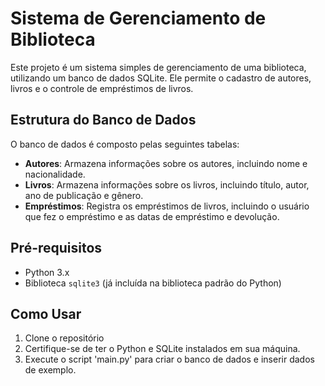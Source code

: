 # Sistema de Gerenciamento de Biblioteca

Este projeto é um sistema simples de gerenciamento de uma biblioteca, utilizando um banco de dados SQLite. Ele permite o cadastro de autores, livros e o controle de empréstimos de livros.

## Estrutura do Banco de Dados

O banco de dados é composto pelas seguintes tabelas:

- **Autores**: Armazena informações sobre os autores, incluindo nome e nacionalidade.
- **Livros**: Armazena informações sobre os livros, incluindo título, autor, ano de publicação e gênero.
- **Empréstimos**: Registra os empréstimos de livros, incluindo o usuário que fez o empréstimo e as datas de empréstimo e devolução.

## Pré-requisitos

- Python 3.x
- Biblioteca `sqlite3` (já incluída na biblioteca padrão do Python)

## Como Usar

1. Clone o repositório
2. Certifique-se de ter o Python e SQLite instalados em sua máquina.
3. Execute o script 'main.py' para criar o banco de dados e inserir dados de exemplo.
